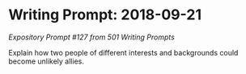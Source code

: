 # Writing Prompt: 2018-09-21

_Expository Prompt #127 from 501 Writing Prompts_

Explain how two people of different interests and backgrounds could become
unlikely allies.

